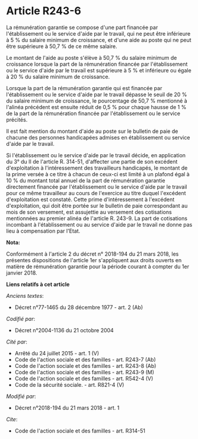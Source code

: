 # Article R243-6

La rémunération garantie se compose d'une part financée par l'établissement ou le service d'aide par le travail, qui ne peut
être inférieure à 5 % du salaire minimum de croissance, et d'une aide au poste qui ne peut être supérieure à 50,7 % de ce
même salaire.

Le montant de l'aide au poste s'élève à 50,7 % du salaire minimum de croissance lorsque la part de la rémunération financée
par l'établissement ou le service d'aide par le travail est supérieure à 5 % et inférieure ou égale à 20 % du salaire minimum
de croissance.

Lorsque la part de la rémunération garantie qui est financée par l'établissement ou le service d'aide par le travail dépasse
le seuil de 20 % du salaire minimum de croissance, le pourcentage de 50,7 % mentionné à l'alinéa précédent est ensuite réduit
de 0,5 % pour chaque hausse de 1 % de la part de la rémunération financée par l'établissement ou le service précités.

Il est fait mention du montant d'aide au poste sur le bulletin de paie de chacune des personnes handicapées admises en
établissement ou service d'aide par le travail.

Si l'établissement ou le service d'aide par le travail décide, en application du 3° du II de l'article R. 314-51, d'affecter
une partie de son excédent d'exploitation à l'intéressement des travailleurs handicapés, le montant de la prime versée à ce
titre à chacun de ceux-ci est limité à un plafond égal à 10 % du montant total annuel de la part de rémunération garantie
directement financée par l'établissement ou le service d'aide par le travail pour ce même travailleur au cours de l'exercice
au titre duquel l'excédent d'exploitation est constaté. Cette prime d'intéressement à l'excédent d'exploitation, qui doit
être portée sur le bulletin de paie correspondant au mois de son versement, est assujettie au versement des cotisations
mentionnées au premier alinéa de l'article R. 243-9. La part de cotisations incombant à l'établissement ou au service d'aide
par le travail ne donne pas lieu à compensation par l'Etat.

**Nota:**

Conformément à l'article 2 du décret n° 2018-194 du 21 mars 2018, les présentes dispositions de l'article 1er s'appliquent
aux droits ouverts en matière de rémunération garantie pour la période courant à compter du 1er janvier 2018.

**Liens relatifs à cet article**

_Anciens textes_:

  - Décret n°77-1465 du 28 décembre 1977 - art. 2 (Ab)

_Codifié par_:

  - Décret n°2004-1136 du 21 octobre 2004

_Cité par_:

  - Arrêté du 24 juillet 2015 - art. 1 (V)
  - Code de l'action sociale et des familles - art. R243-7 (Ab)
  - Code de l'action sociale et des familles - art. R243-8 (Ab)
  - Code de l'action sociale et des familles - art. R243-9 (M)
  - Code de l'action sociale et des familles - art. R542-4 (V)
  - Code de la sécurité sociale. - art. R821-4 (V)

_Modifié par_:

  - Décret n°2018-194 du 21 mars 2018 - art. 1

_Cite_:

  - Code de l'action sociale et des familles - art. R314-51

